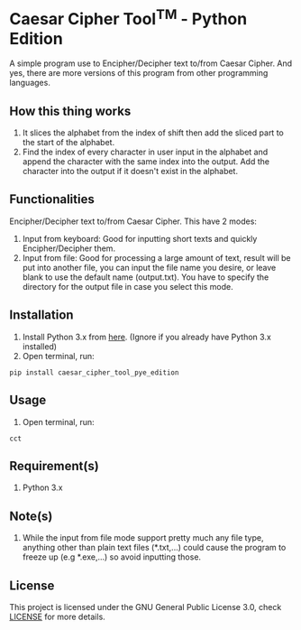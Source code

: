 # Caesar Cipher Tool<sup>TM</sup> - Python Edition
A simple program use to Encipher/Decipher text to/from Caesar Cipher.
And yes, there are more versions of this program from other programming languages.

## How this thing works
1. It slices the alphabet from the index of shift then add the sliced part to the start of the alphabet.
2. Find the index of every character in user input in the alphabet and append the character with the same index into the output. Add the character into the output if it doesn't exist in the alphabet.

## Functionalities
Encipher/Decipher text to/from Caesar Cipher. This have 2 modes:
1. Input from keyboard: Good for inputting short texts and quickly Encipher/Decipher them.
2. Input from file: Good for processing a large amount of text, result will be put into another file, you can input the file name you desire, or leave blank to use the default name (output.txt). You have to specify the directory for the output file in case you select this mode.

## Installation
1. Install Python 3.x from <a href="https://www.python.org/downloads/" target="_blank">here</a>. (Ignore if you already have Python 3.x installed)
2. Open terminal, run:
```
pip install caesar_cipher_tool_pye_edition
```

## Usage
1. Open terminal, run:
```
cct
```

## Requirement(s)
1.  Python 3.x

## Note(s)
1. While the input from file mode support pretty much any file type, anything other than plain text files (*.txt,...) could cause the program to freeze up (e.g *.exe,...) so avoid inputting those.

## License
This project is licensed under the GNU General Public License 3.0, check [LICENSE](LICENSE) for more details.
